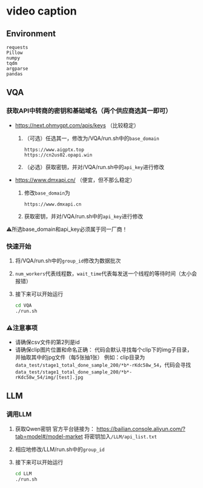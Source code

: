 # video caption

## Environment

```
requests
Pillow
numpy
tqdm
argparse
pandas
```

## VQA

### 获取API中转商的密钥和基础域名（两个供应商选其一即可）

- https://next.ohmygpt.com/apis/keys （比较稳定）
    1.  （可选）任选其一，修改为/VQA/run.sh中的`base_domain`
        
        ```
        https://www.aigptx.top
        https://cn2us02.opapi.win
        ```
        
    2. （必选）获取密钥，并对/VQA/run.sh中的`api_key`进行修改
- https://www.dmxapi.cn/ （便宜，但不那么稳定）
    1. 修改`base_domain`为
        
        ```
        https://www.dmxapi.cn
        ```
        
    2. 获取密钥，并对/VQA/run.sh中的`api_key`进行修改

<aside>

⚠️所选base_domain和api_key必须属于同一厂商！

</aside>

### 快速开始

1. 将/VQA/run.sh中的`group_id`修改为数据批次
2. `num_workers`代表线程数，`wait_time`代表每发送一个线程的等待时间（太小会报错）
3. 接下来可以开始运行
    
    ```bash
    cd VQA
    ./run.sh
    ```
    

### ⚠️注意事项

- 请确保csv文件的第2列是id
- 请确保clip图片位置和命名正确：
代码会默认寻找每个clip下的img子目录，并抽取其中的jpg文件（每5张抽1张）
例如：clip目录为`data_test/stage1_total_done_sample_200/*b*-rKdc58w_54`，代码会寻找`data_test/stage1_total_done_sample_200/*b*-rKdc58w_54/img/[test].jpg`

## LLM

### 调用LLM

1. 获取Qwen密钥
官方平台链接为：
https://bailian.console.aliyun.com/?tab=model#/model-market
将密钥加入`/LLM/api_list.txt`
    
2. 相应地修改/LLM/run.sh中的`group_id`
3. 接下来可以开始运行

    ```bash
    cd LLM
    ./run.sh